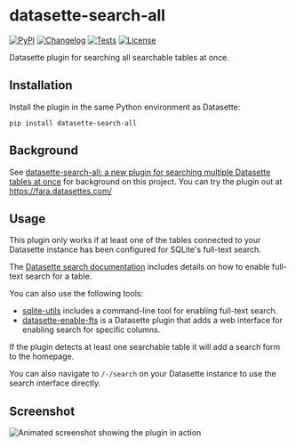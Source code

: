 # datasette-search-all

[![PyPI](https://img.shields.io/pypi/v/datasette-search-all.svg)](https://pypi.org/project/datasette-search-all/)
[![Changelog](https://img.shields.io/github/v/release/simonw/datasette-search-all?include_prereleases&label=changelog)](https://github.com/simonw/datasette-search-all/releases)
[![Tests](https://github.com/simonw/datasette-search-all/workflows/Test/badge.svg)](https://github.com/simonw/datasette-search-all/actions?query=workflow%3ATest)
[![License](https://img.shields.io/badge/license-Apache%202.0-blue.svg)](https://github.com/simonw/datasette-search-all/blob/main/LICENSE)

Datasette plugin for searching all searchable tables at once.

## Installation

Install the plugin in the same Python environment as Datasette:

    pip install datasette-search-all

## Background

See [datasette-search-all: a new plugin for searching multiple Datasette tables at once](https://simonwillison.net/2020/Mar/9/datasette-search-all/) for background on this project. You can try the plugin out at https://fara.datasettes.com/

## Usage

This plugin only works if at least one of the tables connected to your Datasette instance has been configured for SQLite's full-text search.

The [Datasette search documentation](https://docs.datasette.io/en/stable/full_text_search.html) includes details on how to enable full-text search for a table.

You can also use the following tools:

* [sqlite-utils](https://sqlite-utils.datasette.io/en/stable/cli.html#configuring-full-text-search) includes a command-line tool for enabling full-text search.
* [datasette-enable-fts](https://github.com/simonw/datasette-enable-fts) is a Datasette plugin that adds a web interface for enabling search for specific columns.

If the plugin detects at least one searchable table it will add a search form to the homepage.

You can also navigate to `/-/search` on your Datasette instance to use the search interface directly.

## Screenshot

![Animated screenshot showing the plugin in action](https://raw.githubusercontent.com/simonw/datasette-search-all/main/animated-screenshot.gif)
